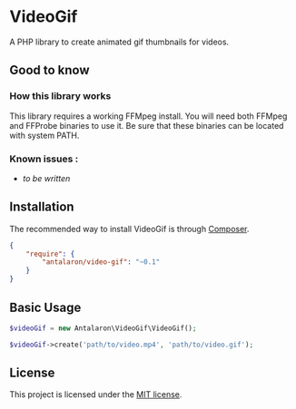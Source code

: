 # VideoGif

A PHP library to create animated gif thumbnails for videos.

## Good to know

### How this library works

This library requires a working FFMpeg install. You will need both FFMpeg and FFProbe binaries to use it.
Be sure that these binaries can be located with system PATH.

### Known issues :

- _to be written_

## Installation

The recommended way to install VideoGif is through [Composer](https://getcomposer.org).

```json
{
    "require": {
        "antalaron/video-gif": "~0.1"
    }
}
```

## Basic Usage

```php
$videoGif = new Antalaron\VideoGif\VideoGif();

$videoGif->create('path/to/video.mp4', 'path/to/video.gif');
```

## License

This project is licensed under the [MIT license](http://opensource.org/licenses/MIT).
